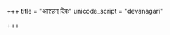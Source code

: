 +++
title = "आरुहन् दिवः"
unicode_script = "devanagari"

+++
<div class="js_include" url="/vedAH_sAma/paravastu-saama/devaH/misc-devas/Aruhan/"  newLevelForH1="1" includeTitle="true"> </div>